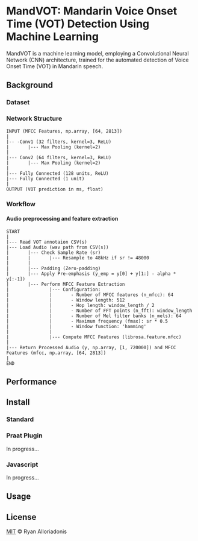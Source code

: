 # MandVOT: Mandarin Voice Onset Time (VOT) Detection Using Machine Learning
MandVOT is a machine learning model, employing a Convolutional Neural Network (CNN) architecture, trained for the automated detection of Voice Onset Time (VOT) in Mandarin speech.
## Background
### Dataset
### Network Structure
```
INPUT (MFCC Features, np.array, [64, 2813])
|
|-- -Conv1 (32 filters, kernel=3, ReLU)
|       |--- Max Pooling (kernel=2)
|
|--- Conv2 (64 filters, kernel=3, ReLU)
|       |--- Max Pooling (kernel=2)
|
|--- Fully Connected (128 units, ReLU)
|--- Fully Connected (1 unit)
|
OUTPUT (VOT prediction in ms, float)
```
### Workflow
#### Audio preprocessing and feature extraction
```
START
|
|--- Read VOT annotaion CSV(s)
|--- Load Audio (wav path from CSV(s))
|       |--- Check Sample Rate (sr)
|       |       |--- Resample to 48kHz if sr != 48000
|       |
|       |--- Padding (Zero-padding)
|       |--- Apply Pre-emphasis (y_emp = y[0] + y[1:] - alpha * y[:-1])
|       |--- Perform MFCC Feature Extraction
|               |--- Configuration:
|               |       - Number of MFCC features (n_mfcc): 64
|               |       - Window length: 512
|               |       - Hop length: window_length / 2
|               |       - Number of FFT points (n_fft): window_length
|               |       - Number of Mel filter banks (n_mels): 64
|               |       - Maximum frequency (fmax): sr * 0.5
|               |       - Window function: 'hamming'
|               |
|               |--- Compute MFCC Features (librosa.feature.mfcc)
|
|--- Return Processed Audio (y, np.array, [1, 720000]) and MFCC Features (mfcc, np.array, [64, 2813])
|
END
```
## Performance

## Install
### Standard

### Praat Plugin
In progress...

### Javascript
In progress...

## Usage

## License
[MIT](./LICENSE) © Ryan Alloriadonis
